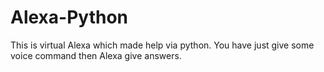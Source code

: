# Alexa-Python
This is virtual Alexa which made help via python.
You have just give some voice command then Alexa give answers.
